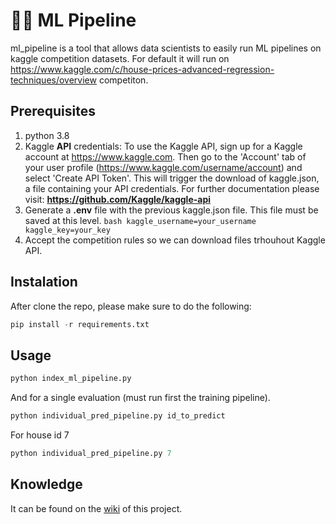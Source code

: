 # 🧑‍🔬 ML Pipeline

ml_pipeline is a tool that allows data scientists to easily run ML pipelines on kaggle competition datasets. 
For default it will run on https://www.kaggle.com/c/house-prices-advanced-regression-techniques/overview competiton.


## Prerequisites 
1. python 3.8
2. Kaggle **API** credentials: To use the Kaggle API, sign up for a Kaggle account at https://www.kaggle.com. Then go to the 'Account' tab of your user profile (https://www.kaggle.com/username/account) and select 'Create API Token'. This will trigger the download of kaggle.json, a file containing your API credentials. 
  For further documentation please visit: **https://github.com/Kaggle/kaggle-api**
3. Generate a **.env** file with the previous kaggle.json file. This file must be saved at this level.
        ```bash
        kaggle_username=your_username
        kaggle_key=your_key   
        ```
4. Accept the competition rules so we can download files trhouhout Kaggle API.



## Instalation
After clone the repo, please make sure to do the following:
```python
pip install -r requirements.txt
```


## Usage
```python
python index_ml_pipeline.py
```

And for a single evaluation (must run first the training pipeline).
```python
python individual_pred_pipeline.py id_to_predict
```
For house id 7
```python
python individual_pred_pipeline.py 7
```


## Knowledge
It can be found on the [wiki](https://github.com/csernac0/ml_pipeline/wiki) of this project.
